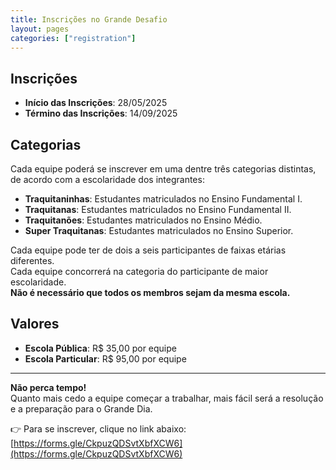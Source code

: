 ```yaml
---
title: Inscrições no Grande Desafio
layout: pages
categories: ["registration"]
---
```


## Inscrições

- **Início das Inscrições**: 28/05/2025  
- **Término das Inscrições**: 14/09/2025

## Categorias

Cada equipe poderá se inscrever em uma dentre três categorias distintas, de acordo com a escolaridade dos integrantes:

- **Traquitaninhas**: Estudantes matriculados no Ensino Fundamental I.  
- **Traquitanas**: Estudantes matriculados no Ensino Fundamental II.  
- **Traquitanões**: Estudantes matriculados no Ensino Médio.  
- **Super Traquitanas**: Estudantes matriculados no Ensino Superior.

Cada equipe pode ter de dois a seis participantes de faixas etárias diferentes.  
Cada equipe concorrerá na categoria do participante de maior escolaridade.  
**Não é necessário que todos os membros sejam da mesma escola.**

## Valores

- **Escola Pública**: R$ 35,00 por equipe  
- **Escola Particular**: R$ 95,00 por equipe

---

**Não perca tempo!**  
Quanto mais cedo a equipe começar a trabalhar, mais fácil será a resolução e a preparação para o Grande Dia.

👉 Para se inscrever, clique no link abaixo:  
[https://forms.gle/CkpuzQDSvtXbfXCW6](https://forms.gle/CkpuzQDSvtXbfXCW6)

